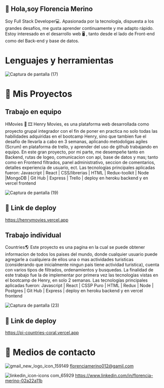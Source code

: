 ## 👋 Hola,soy Florencia Merino
Soy Full Stack Developer💻.
Apasionada por la tecnología, dispuesta a los grandes desafíos, me gusta aprender continuamente y me adapto rápido.
Estoy interesado en el desarrollo web 🖥️ , tanto desde el lado de Front-end como del Back-end y base de datos.

# Lenguajes y herramientas

![Captura de pantalla (17)](https://user-images.githubusercontent.com/81165701/192689127-8d701aee-3925-4a90-ae1b-10c449c9bda1.png)

# 🚀 Mis Proyectos
## Trabajo en equipo
HMovies 🎥 🎞️
Henry Movies, es una plataforma web desarrollada como proyecto grupal integrador con el fin de poner en practica no solo todas las habilidades adquiridas en el bootcamp Henry, sino que tambien fue el desafio de llevarla a cabo en 3 semanas, aplicando metodoligas agiles (Scrum) en plataforma de trello, y aprender del uso de github trabajando en equipo.
En este gran proyecto, por mi parte, me desempeñe tanto en Backend, rutas de logeo, comunicacion con api, base de datos y mas; tanto como en Frontend filtrados, panel administrativo, seccion de comentarios, detalles experiencia de usuario, ect.
Las tecnologías principales aplicadas fueron:
Javascript | React | CSS/librerias | HTML | Redux-toolkit | Node |MongoDB | Git Hub | Express | Trello | deploy en heroku backend y en vercel frontend


![Captura de pantalla (19)](https://user-images.githubusercontent.com/81165701/192689383-02346f35-af8d-4dc7-a14b-2af79915c733.png)

## 🔗 Link de deploy
https://henrymovies.vercel.app

## Trabajo individual
Countries🌎​
Este proyecto es una pagina en la cual se puede obtener informacion de todos los paises del mundo, donde cualquier usuario puede agregarle a cualquiera de ellos una o mas actividades turisticas (considerando que inicialmente ningun pais tiene actividad turistica), cuenta con varios tipos de filtrados, ordenamientos y busquedas.
La finalidad de este trabajo fue la de implementar por primera vez las tecnologias vistas en el bootcamp de Henry, en solo 2 semanas. 
Las tecnologías principales aplicadas fueron:
Javascript | React | CSSP Puro | HTML | Redux | Node | Postgres | Git Hub | Express | deploy en heroku backend y en vercel frontend

![Captura de pantalla (23)](https://user-images.githubusercontent.com/81165701/193473002-51279a48-0b74-4c69-8932-0a8aad32273d.png)

## 🔗 Link de deploy
https://pi-countries-coral.vercel.app

# 📨 Medios de contacto
![gmail_new_logo_icon_159149](https://user-images.githubusercontent.com/81165701/192690305-960782a0-8542-44f0-a437-a1ce7efd8105.png) florenciamerino012@gamil.com

![linkedin_icon-icons com_65929](https://user-images.githubusercontent.com/81165701/192690375-47fe2b98-e23c-4bdd-83ad-1cc0b923db99.png) https://www.linkedin.com/in/florencia-merino-02a22a11b
